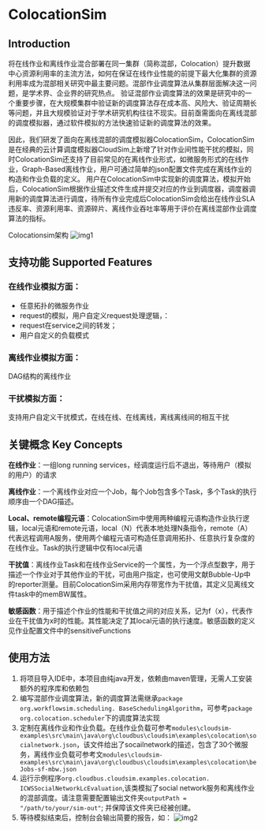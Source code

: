# ColocationSim

## Introduction
将在线作业和离线作业混合部署在同一集群（简称混部，Colocation）提升数据中心资源利用率的主流方法，如何在保证在线作业性能的前提下最大化集群的资源利用率成为混部相关研究中最主要问题。混部作业调度算法从集群层面解决这一问题，是学术界、企业界的研究热点。
验证混部作业调度算法的效果是研究中的一个重要步骤，在大规模集群中验证新的调度算法存在成本高、风险大、验证周期长等问题，并且大规模验证对于学术研究机构往往不现实。目前亟需面向在离线混部的调度模拟器，通过软件模拟的方法快速验证新的调度算法的效果。

因此，我们研发了面向在离线混部的调度模拟器ColocationSim，ColocationSim是在经典的云计算调度模拟器CloudSim上新增了针对作业间性能干扰的模拟，同时ColocationSim还支持了目前常见的在离线作业形式，如微服务形式的在线作业，Graph-Based离线作业，用户可通过简单的json配置文件完成在离线作业的构造和作业负载的定义。
用户在ColocationSim中实现新的调度算法，模拟开始后，ColocationSim根据作业描述文件生成并提交对应的作业到调度器，调度器调用新的调度算法进行调度，待所有作业完成后ColocationSim会给出在线作业SLA违反率、资源利用率、资源碎片、离线作业吞吐率等用于评价在离线混部作业调度算法的指标。

Colocationsim架构
![img1](./img1.png "图片title")

## 支持功能 Supported Features

### 在线作业模拟方面：
- 任意拓扑的微服务作业
- request的模拟，用户自定义request处理逻辑，：
- request在service之间的转发；
- 用户自定义的负载模式

### 离线作业模拟方面：
DAG结构的离线作业

### 干扰模拟方面：
支持用户自定义干扰模式，在线在线、在线离线，离线离线间的相互干扰

## 关键概念 Key Concepts
**在线作业**：一组long running services，经调度运行后不退出，等待用户（模拟的用户）的请求

**离线作业**：一个离线作业对应一个Job，每个Job包含多个Task，多个Task的执行顺序由一个DAG描述。

**Local、remote编程元语**：ColocationSim中使用两种编程元语构造作业执行逻辑，local元语和remote元语，local（N）代表本地处理N条指令，remote（A）代表远程调用A服务，使用两个编程元语可构造任意调用拓扑、任意执行复杂度的在线作业。Task的执行逻辑中仅有local元语

**干扰值**：离线作业Task和在线作业Service的一个属性，为一个浮点型数字，用于描述一个作业对于其他作业的干扰，可由用户指定，也可使用文献Bubble-Up中的reporter测量。目前ColocationSim采用内存带宽作为干扰值，其定义见离线文件task中的memBW属性。

**敏感函数**：用于描述个作业的性能和干扰值之间的对应关系，记为f（x），代表作业在干扰值为x时的性能。其性能决定了其local元语的执行速度。敏感函数的定义见作业配置文件中的sensitiveFunctions

## 使用方法
1.	将项目导入IDE中，本项目由纯java开发，依赖由maven管理，无需人工安装额外的程序库和依赖包
2.	编写混部作业调度算法，新的调度算法需继承`package org.workflowsim.scheduling. BaseSchedulingAlgorithm`，可参考`package org.colocation.scheduler`下的调度算法实现
3.	定制在离线作业和作业负载。在线作业负载可参考`modules\cloudsim-examples\src\main\java\org\cloudbus\cloudsim\examples\colocation\socialnetwork.json`，该文件给出了socailnetwork的描述，包含了30个微服务，离线作业负载可参考文`modules\cloudsim-examples\src\main\java\org\cloudbus\cloudsim\examples\colocation\beJobs-sf-mbw.json`
4.	运行示例程序`org.cloudbus.cloudsim.examples.colocation. ICWSSocialNetworkLcEvaluation`,该类模拟了social network服务和离线作业的混部调度。请注意需要配置输出文件夹`outputPath = "/path/to/your/sim-out"`; 并保障该文件夹已经被创建。
5.	等待模拟结束后，控制台会输出简要的报告，如：
![img2](./img2.png "图片title")
